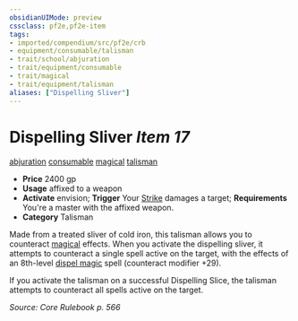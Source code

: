 ```yaml
---
obsidianUIMode: preview
cssclass: pf2e,pf2e-item
tags:
- imported/compendium/src/pf2e/crb
- equipment/consumable/talisman
- trait/school/abjuration
- trait/equipment/consumable
- trait/magical
- trait/equipment/talisman
aliases: ["Dispelling Sliver"]
---
```

# Dispelling Sliver *Item 17*  
[abjuration](abjuration.md)  [consumable](consumable.md)  [magical](magical.md)  [talisman](talisman.md)  

- **Price** 2400 gp
- **Usage** affixed to a weapon
- **Activate** envision; **Trigger** Your [Strike](strike.md) damages a target; **Requirements** You're a master with the affixed weapon.
- **Category** Talisman

Made from a treated sliver of cold iron, this talisman allows you to counteract [magical](magical.md) effects. When you activate the dispelling sliver, it attempts to counteract a single spell active on the target, with the effects of an 8th-level [dispel magic](../../spells/dispel-magic.md) spell (counteract modifier +29).

If you activate the talisman on a successful Dispelling Slice, the talisman attempts to counteract all spells active on the target.

*Source: Core Rulebook p. 566*